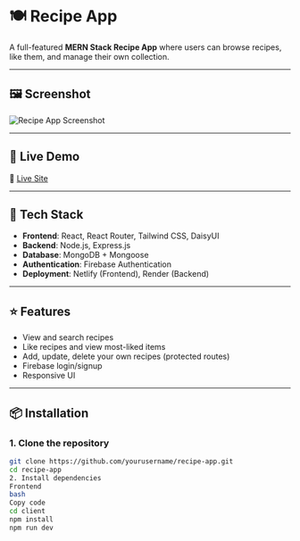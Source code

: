 # 🍽️ Recipe App

A full-featured **MERN Stack Recipe App** where users can browse recipes, like them, and manage their own collection.

---

## 🖼️ Screenshot

![Recipe App Screenshot](https://i.ibb.co/60T7ndWs/Capture.png)

---

## 🚀 Live Demo

🔗 [Live Site](https://recipe-book-app-auth.web.app/add-recipe)

---

## 🔧 Tech Stack

- **Frontend**: React, React Router, Tailwind CSS, DaisyUI  
- **Backend**: Node.js, Express.js  
- **Database**: MongoDB + Mongoose  
- **Authentication**: Firebase Authentication  
- **Deployment**: Netlify (Frontend), Render (Backend)  

---

## ⭐ Features

- View and search recipes  
- Like recipes and view most-liked items  
- Add, update, delete your own recipes (protected routes)  
- Firebase login/signup  
- Responsive UI  

---

## 📦 Installation

### 1. Clone the repository

```bash
git clone https://github.com/yourusername/recipe-app.git
cd recipe-app
2. Install dependencies
Frontend
bash
Copy code
cd client
npm install
npm run dev
